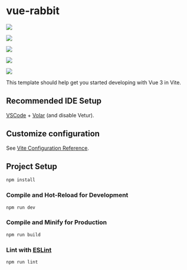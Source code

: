 # vue-rabbit

![](https://img2024.cnblogs.com/blog/2332774/202411/2332774-20241125210810696-1042050437.png)

![](https://img2024.cnblogs.com/blog/2332774/202411/2332774-20241125210853366-1041688177.png)

![](https://img2024.cnblogs.com/blog/2332774/202411/2332774-20241125210904400-1814449566.png)

![](https://img2024.cnblogs.com/blog/2332774/202411/2332774-20241125210912733-493386074.png)

![](https://img2024.cnblogs.com/blog/2332774/202412/2332774-20241211204428161-1287266098.png)

This template should help get you started developing with Vue 3 in Vite.

## Recommended IDE Setup

[VSCode](https://code.visualstudio.com/) + [Volar](https://marketplace.visualstudio.com/items?itemName=Vue.volar) (and disable Vetur).

## Customize configuration

See [Vite Configuration Reference](https://vitejs.dev/config/).

## Project Setup

```sh
npm install
```

### Compile and Hot-Reload for Development

```sh
npm run dev
```

### Compile and Minify for Production

```sh
npm run build
```

### Lint with [ESLint](https://eslint.org/)

```sh
npm run lint
```
